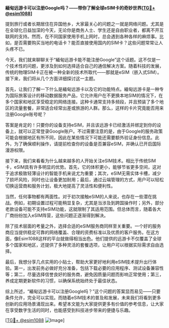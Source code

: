 **緬甸远游卡可以注册Google吗？——带你了解全球eSIM卡的奇妙世界[[TG💪+ @esim1088](https://t.me/s/esim1088)]**

提到旅行或者长期居住在异国他乡，大家最关心的问题之一就是网络问题。尤其是在全球化日益加深的今天，无论你是商务人士、学生还是自由职业者，都离不开互联网的支持。然而，在不同国家使用手机上网时，总会遇到各种各样的麻烦事。比如，是否需要购买当地的电话卡？能否直接使用国内的SIM卡？这些问题常常让人头疼不已。

今天，我们就来聊聊关于“緬甸远游卡能不能注册Google”这个话题。这不仅是一个技术性的问题，更涉及到如何选择适合自己的通信解决方案。随着科技的发展，传统的物理SIM卡正在被一种全新的技术所取代——那就是eSIM（嵌入式SIM）。接下来，我们将从几个方面详细探讨这一主题。

首先，让我们了解一下什么是緬甸远游卡以及它的功能特点。緬甸远游卡是一种专为国际旅客设计的移动数据服务产品，它允许用户在不更换本地SIM的情况下，在多个国家和地区享受稳定的网络连接。这种卡通常支持多频段，并且预装了多个地区的流量套餐，非常适合经常出差或旅游的人群。那么，这样的卡片究竟能否用来注册Google账号呢？

答案是肯定的！只要你的设备支持eSIM，并且该远游卡已经激活并绑定到你的设备上，就可以正常登录Google账户。不过需要注意的是，由于Google的服务政策可能会根据地区有所不同，因此在某些情况下可能还需要额外验证身份信息。此外，为了确保顺利操作，请提前检查你的设备是否兼容eSIM，并确认已开启国际漫游权限。

接下来，我们来看看为什么越来越多的人开始关注eSIM技术。相比于传统SIM卡，eSIM具有许多明显的优势。首先，它的体积更小，能够节省更多空间，这对于追求极致轻薄设计的智能手机来说尤为重要；其次，eSIM无需实体卡槽，减少了损坏风险，同时也让设备更加耐用；最后，通过云端管理的方式，用户可以轻松切换运营商和服务计划，极大地提高了灵活性和便利性。

当然，任何事物都有两面性。对于初次接触eSIM的人来说，也存在一些潜在挑战。例如，初期设置过程可能稍显复杂，尤其是当涉及到跨国操作时；另外，部分老款设备可能不支持eSIM功能，这就限制了其适用范围。但总体而言，随着各大厂商纷纷加入eSIM阵营，这些问题正逐渐得到解决。

除了技术层面的考量之外，选择合适的eSIM服务商同样至关重要。一个好的服务商应当提供稳定可靠的网络覆盖、合理的资费标准以及优质的客户服务。在这方面，像Esim1088这样的平台就做得相当出色。他们提供的远游卡不仅覆盖了全球多个国家和地区，还提供了多种灵活的套餐选项，让用户可以根据实际需求自由选择。

最后，我想分享几点实用的小贴士，帮助大家更好地利用eSIM技术提升出行体验。第一，出发前务必做好充分准备，包括下载必要的应用程序、测试设备兼容性等；第二，尽量选择信誉良好的服务商，避免因质量问题而影响正常使用；第三，养成定期更新软件的习惯，以确保系统始终处于最佳状态。

综上所述，“緬甸远游卡可以注册Google吗？”这个问题的答案显而易见——只要条件允许，完全可以实现。而随着eSIM技术的普及和发展，未来我们将看到更多创新的应用场景涌现出来。希望本文能为大家提供更多有价值的参考信息，让大家在享受数字生活的同时，也能感受到科技进步带来的便捷与乐趣。

[[TG💪+ @esim1088](https://t.me/s/esim1088) ![Image](https://i.postimg.cc/4NQfJmqS/Snipaste-2025-05-13-00-14-12.png)]